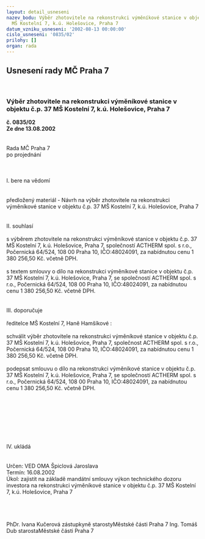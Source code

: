 ```yaml
---
layout: detail_usneseni
nazev_bodu: Výběr zhotovitele na rekonstrukci výměníkové stanice v objektu č.p. 37
  MŠ Kostelní 7, k.ú. Holešovice, Praha 7
datum_vzniku_usneseni: '2002-08-13 00:00:00'
cislo_usneseni: '0835/02'
prilohy: []
organ: rada
---
```

<div id="ucUsn_pList" class="usn">
	<span><h2>Usnesení rady MČ Praha 7 </h2>
<br></span><div class="standBody">
<span><h3>Výběr zhotovitele na rekonstrukci výměníkové stanice v objektu č.p. 37 MŠ Kostelní 7, k.ú. Holešovice, Praha 7</h3></span><div class="center">
		<strong>č. 0835/02</strong><br>
	</div>
<div class="center">
		<strong>Ze dne 13.08.2002</strong><br><br>
	</div>
<br>Rada MČ Praha 7<br>po projednání<br><br><br><br>I.	bere na vědomí<br><br> <br>předložený materiál - Návrh na výběr zhotovitele na rekonstrukci výměníkové stanice v objektu č.p. 37 MŠ Kostelní 7, k.ú. Holešovice, Praha 7<br><br><br>II.	souhlasí <br><br>s výběrem zhotovitele na rekonstrukci výměníkové stanice v objektu č.p. 37 MŠ Kostelní 7, k.ú. Holešovice, Praha 7, společností ACTHERM spol. s r.o., Počernická 64/524, 108 00  Praha 10, IČO:48024091, za nabídnutou cenu 1 380 256,50 Kč. včetně DPH.<br><br>s textem smlouvy o dílo na rekonstrukci výměníkové stanice v objektu č.p. 37 MŠ Kostelní 7, k.ú. Holešovice, Praha 7, se společností ACTHERM spol. s r.o., Počernická 64/524, 108 00  Praha 10, IČO:48024091, za nabídnutou cenu 1 380 256,50 Kč. včetně DPH.<br><br><br>III.	doporučuje<br><br>ředitelce MŠ Kostelní 7, Haně Hamšíkové :<br><br>schválit výběr zhotovitele na rekonstrukci výměníkové stanice v objektu č.p. 37 MŠ Kostelní 7, k.ú. Holešovice, Praha 7, společnost ACTHERM spol. s r.o., Počernická 64/524, 108 00  Praha 10, IČO:48024091, za nabídnutou cenu 1 380 256,50 Kč. včetně DPH.<br><br>podepsat smlouvu o dílo na rekonstrukci výměníkové stanice v objektu č.p. 37 MŠ Kostelní 7, k.ú. Holešovice, Praha 7, se společností ACTHERM spol. s r.o., Počernická 64/524, 108 00  Praha 10, IČO:48024091, za nabídnutou cenu 1 380 256,50 Kč. včetně DPH.<br><br><br><br><br><br><br><br><br>IV.	ukládá <br><br> <br>Určen:	VED OMA Špiclová Jaroslava<br>Termín: 16.08.2002<br>Úkol:	zajistit na základě mandátní smlouvy výkon technického dozoru investora na rekonstrukci výměníkové stanice v objektu č.p. 37 MŠ Kostelní 7, k.ú. Holešovice, Praha 7<br> <br><br> <br>	<br>PhDr. Ivana Kučerová zástupkyně starostyMěstské části Praha 7	Ing. Tomáš Dub starostaMěstské části Praha 7<br>	<br><br>
</div>
</div>